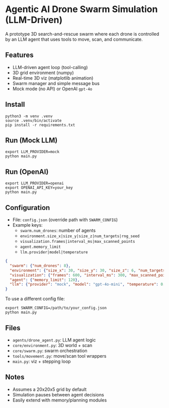# Agentic AI Drone Swarm Simulation (LLM-Driven)

A prototype 3D search-and-rescue swarm where each drone is controlled by an LLM agent that uses tools to move, scan, and communicate.

## Features
- LLM-driven agent loop (tool-calling)
- 3D grid environment (numpy)
- Real-time 3D viz (matplotlib animation)
- Swarm manager and simple message bus
- Mock mode (no API) or OpenAI `gpt-4o`

## Install
```
python3 -m venv .venv
source .venv/bin/activate
pip install -r requirements.txt
```

## Run (Mock LLM)
```
export LLM_PROVIDER=mock
python main.py
```

## Run (OpenAI)
```
export LLM_PROVIDER=openai
export OPENAI_API_KEY=your_key
python main.py
```

## Configuration
- File: `config.json` (override path with `SWARM_CONFIG`)
- Example keys:
  - `swarm.num_drones`: number of agents
  - `environment.size_x|size_y|size_z|num_targets|rng_seed`
  - `visualization.frames|interval_ms|max_scanned_points`
  - `agent.memory_limit`
  - `llm.provider|model|temperature`

```json
{
  "swarm": {"num_drones": 8},
  "environment": {"size_x": 30, "size_y": 30, "size_z": 6, "num_targets": 10, "rng_seed": 7},
  "visualization": {"frames": 600, "interval_ms": 300, "max_scanned_points": 4000},
  "agent": {"memory_limit": 120},
  "llm": {"provider": "mock", "model": "gpt-4o-mini", "temperature": 0.2}
}
```

To use a different config file:
```
export SWARM_CONFIG=/path/to/your_config.json
python main.py
```

## Files
- `agents/drone_agent.py`: LLM agent logic
- `core/environment.py`: 3D world + scan
- `core/swarm.py`: swarm orchestration
- `tools/movement.py`: move/scan tool wrappers
- `main.py`: viz + stepping loop

## Notes
- Assumes a 20x20x5 grid by default
- Simulation pauses between agent decisions
- Easily extend with memory/planning modules 
